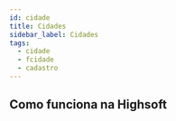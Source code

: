 ```yaml
---
id: cidade
title: Cidades
sidebar_label: Cidades
tags:
  - cidade
  - fcidade
  - cadastro
---
```


## Como funciona na Highsoft

